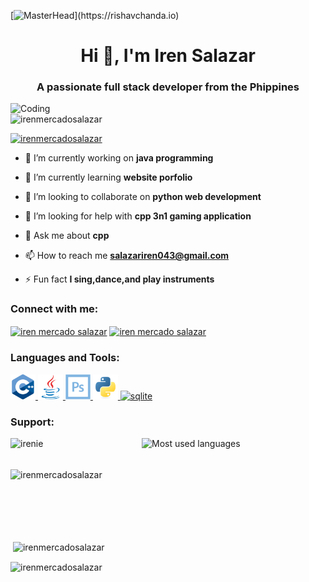 [![MasterHead](https://1.bp.blogspot.com/-7A4WynwLsM...)](https://rishavchanda.io)
<h1 align="center">Hi 👋, I'm Iren Salazar</h1>
<h3 align="center">A passionate full stack developer from the Phippines</h3>
<img align="left" alt="Coding" width="400" src="https://imgs.search.brave.com/FrOhz6OSIWnq4YHmHKUaqDJyfb_r_9qhlgapHALPk-Q/rs:fit:680:428:1/g:ce/aHR0cHM6Ly9pLnBp/bmltZy5jb20vb3Jp/Z2luYWxzLzU0L2Uz/LzdkLzU0ZTM3ZDgw/NzRlYmNkZTFkOTZj/NzdkN2IyYTdmMzEw/LmdpZg.gif"

<p align="left"> <img src="https://komarev.com/ghpvc/?username=irenmercadosalazar&label=Profile%20views&color=0e75b6&style=flat" alt="irenmercadosalazar" /> </p>

<p align="left"> <a href="https://github.com/ryo-ma/github-profile-trophy"><img src="https://github-profile-trophy.vercel.app/?username=irenmercadosalazar" alt="irenmercadosalazar" /></a> </p>

- 🔭 I’m currently working on **java programming**

- 🌱 I’m currently learning **website porfolio**

- 👯 I’m looking to collaborate on **python web development**

- 🤝 I’m looking for help with **cpp 3n1 gaming application**

- 💬 Ask me about **cpp**

- 📫 How to reach me **salazariren043@gmail.com**

- ⚡ Fun fact **I sing,dance,and play instruments**

<h3 align="left">Connect with me:</h3>
<p align="left">
<a href="https://fb.com/iren mercado salazar" target="blank"><img align="center" src="https://raw.githubusercontent.com/rahuldkjain/github-profile-readme-generator/master/src/images/icons/Social/facebook.svg" alt="iren mercado salazar" height="30" width="40" /></a>
<a href="https://www.youtube.com/c/iren mercado salazar" target="blank"><img align="center" src="https://raw.githubusercontent.com/rahuldkjain/github-profile-readme-generator/master/src/images/icons/Social/youtube.svg" alt="iren mercado salazar" height="30" width="40" /></a>
</p>

<h3 align="left">Languages and Tools:</h3>
<p align="left"> <a href="https://www.w3schools.com/cpp/" target="_blank" rel="noreferrer"> <img src="https://raw.githubusercontent.com/devicons/devicon/master/icons/cplusplus/cplusplus-original.svg" alt="cplusplus" width="40" height="40"/> </a> <a href="https://www.java.com" target="_blank" rel="noreferrer"> <img src="https://raw.githubusercontent.com/devicons/devicon/master/icons/java/java-original.svg" alt="java" width="40" height="40"/> </a> <a href="https://www.photoshop.com/en" target="_blank" rel="noreferrer"> <img src="https://raw.githubusercontent.com/devicons/devicon/master/icons/photoshop/photoshop-line.svg" alt="photoshop" width="40" height="40"/> </a> <a href="https://www.python.org" target="_blank" rel="noreferrer"> <img src="https://raw.githubusercontent.com/devicons/devicon/master/icons/python/python-original.svg" alt="python" width="40" height="40"/> </a> <a href="https://www.sqlite.org/" target="_blank" rel="noreferrer"> <img src="https://www.vectorlogo.zone/logos/sqlite/sqlite-icon.svg" alt="sqlite" width="40" height="40"/> </a> </p>

<h3 align="left">Support:</h3>
<p><a href="https://www.buymeacoffee.com/irenie"> 
  <img align="left" src="https://cdn.buymeacoffee.com/buttons/v2/default-yellow.png" height="50" width="210" alt="irenie" /></a><a href="https://ko-fi.com/irenie"> 
  <img align="left" src="https://cdn.ko-fi.com/cdn/kofi3.png?v=3" height="50" width="200" alt="Most used languages" /></a></p><br><br>

<p><img align="left" src="https://github-readme-stats.vercel.app/api/top-langs?username=irenmercadosalazar&show_icons=true&locale=en&layout=compact"
        alt="irenmercadosalazar" /></p> <br><br><br><br><br><br>

<p>&nbsp;<img align="center" src="https://github-readme-stats.vercel.app/api?username=irenmercadosalazar&show_icons=true&locale=en" alt="irenmercadosalazar" /></p>

<p><img align="center" src="https://github-readme-streak-stats.herokuapp.com/?user=irenmercadosalazar&" alt="irenmercadosalazar" /></p>
